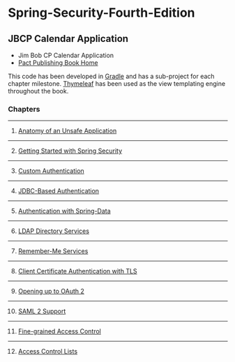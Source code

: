 # Spring-Security-Fourth-Edition

## JBCP Calendar Application

* Jim Bob CP Calendar Application
* [Pact Publishing Book Home](https://www.packtpub.com/application-development/spring-security-fourth-edition)

This code has been developed in [Gradle](http://gradle.org) and has a sub-project for each
chapter milestone.
[Thymeleaf](https://www.thymeleaf.org/) has been used as the view templating engine
throughout the book.


### Chapters

***

1. [Anatomy of an Unsafe Application](Chapter01/README.md)

***

2. [Getting Started with Spring Security](Chapter02/README.md)

***

3. [Custom Authentication](Chapter03/README.md)

***

4. [JDBC-Based Authentication](Chapter04/README.md)

***

5. [Authentication with Spring-Data](Chapter05/README.md)

***

6. [LDAP Directory Services](Chapter06/README.md)

***

7. [Remember-Me Services](Chapter07/README.md)

***

8. [Client Certificate Authentication with TLS](Chapter08/README.md)

***

9. [Opening up to OAuth 2](Chapter09/README.md)

***

10. [SAML 2 Support](Chapter10/README.md)

***
11. [Fine-grained Access Control](Chapter11/README.md)

***
12. [Access Control Lists](Chapter12/README.md)
